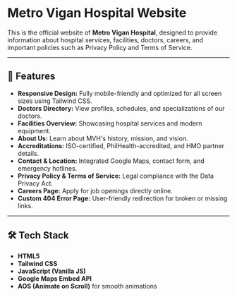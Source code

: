 # Metro Vigan Hospital Website

This is the official website of **Metro Vigan Hospital**, designed to provide information about hospital services, facilities, doctors, careers, and important policies such as Privacy Policy and Terms of Service.

---

## 🚀 Features
- **Responsive Design:** Fully mobile-friendly and optimized for all screen sizes using Tailwind CSS.
- **Doctors Directory:** View profiles, schedules, and specializations of our doctors.
- **Facilities Overview:** Showcasing hospital services and modern equipment.
- **About Us:** Learn about MVH's history, mission, and vision.
- **Accreditations:** ISO-certified, PhilHealth-accredited, and HMO partner details.
- **Contact & Location:** Integrated Google Maps, contact form, and emergency hotlines.
- **Privacy Policy & Terms of Service:** Legal compliance with the Data Privacy Act.
- **Careers Page:** Apply for job openings directly online.
- **Custom 404 Error Page:** User-friendly redirection for broken or missing links.

---

## 🛠️ Tech Stack
- **HTML5**
- **Tailwind CSS**
- **JavaScript (Vanilla JS)**
- **Google Maps Embed API**
- **AOS (Animate on Scroll)** for smooth animations
